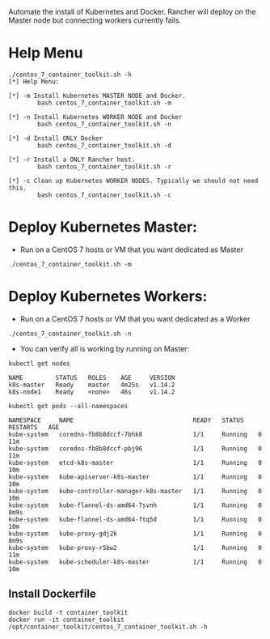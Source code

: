 Automate the install of Kubernetes and Docker.
Rancher will deploy on the Master node but connecting workers currently fails.


# Help Menu


```
./centos_7_container_toolkit.sh -h
[*] Help Menu:

[*] -m Install Kubernetes MASTER NODE and Docker.
        bash centos_7_container_toolkit.sh -m

[*] -n Install Kubernetes WORKER NODE and Docker
        bash centos_7_container_toolkit.sh -n

[*] -d Install ONLY Docker
        bash centos_7_container_toolkit.sh -d

[*] -r Install a ONLY Rancher host.
        bash centos_7_container_toolkit.sh -r

[*] -c Clean up Kubernetes WORKER NODES. Typically we should not need this.
        bash centos_7_container_toolkit.sh -c
```


# Deploy Kubernetes Master:

* Run on a CentOS 7 hosts or VM that you want dedicated as Master

```./centos_7_container_toolkit.sh -m```

# Deploy Kubernetes Workers:

* Run on a CentOS 7 hosts or VM that you want dedicated as a Worker

```./centos_7_container_toolkit.sh -n```


* You can verify all is working by running on Master:

```
kubectl get nodes

NAME         STATUS   ROLES    AGE     VERSION
k8s-master   Ready    master   4m25s   v1.14.2
k8s-node1    Ready    <none>   46s     v1.14.2
```

```
kubectl get pods --all-namespaces

NAMESPACE     NAME                                 READY   STATUS    RESTARTS   AGE
kube-system   coredns-fb8b8dccf-7bhk8              1/1     Running   0          11m
kube-system   coredns-fb8b8dccf-pbj96              1/1     Running   0          11m
kube-system   etcd-k8s-master                      1/1     Running   0          10m
kube-system   kube-apiserver-k8s-master            1/1     Running   0          10m
kube-system   kube-controller-manager-k8s-master   1/1     Running   0          10m
kube-system   kube-flannel-ds-amd64-7svnh          1/1     Running   0          8m9s
kube-system   kube-flannel-ds-amd64-ftq5d          1/1     Running   0          10m
kube-system   kube-proxy-gdj2k                     1/1     Running   0          8m9s
kube-system   kube-proxy-r5bw2                     1/1     Running   0          11m
kube-system   kube-scheduler-k8s-master            1/1     Running   0          10m
```

## Install Dockerfile
```
docker build -t container_toolkit
docker run -it container_toolkit /opt/container_toolkit/centos_7_container_toolkit.sh -h
```
